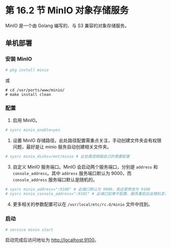 # 第 16.2 节 MinIO 对象存储服务


MinIO 是一个由 Golang 编写的、与 S3 兼容的对象存储服务。

## 单机部署

### 安装 MinIO

```sh
# pkg install minio
```

或

```
# cd /usr/ports/www/minio/ 
# make install clean
```

### 配置

1. 启用 MinIO。

```sh
# sysrc minio_enable=yes
```

1. 设置 MinIO 存储路径。此处路径配置需重点关注，手动创建文件夹会有权限问题，最好是让 minio 服务自动创建相关文件夹。

```sh
# sysrc minio_disks=/mnt/minio # 此处路径根据自己的需要配置
```

3. 自定义 MinIO 服务端口。MinIO 会启动两个服务端口，分别是 `address` 和 `console_address`。其中 `address` 服务端口默认为 9000，而 `console_address` 服务端口默认是随机的。

```sh
# sysrc minio_address=":9100" # 此端口默认为 9000，我这里修改为 9100
# sysrc minio_console_address=":9101" # 此端口如果不配置，服务重启后会随机变化，我这里设置为 9101
```

4. 更多相关的参数配置可以在 `/usr/local/etc/rc.d/minio` 文件中找到。

### 启动

```sh
# service minio start
```

启动完成后访问地址为 [http://localhost:9100](http://localhost:9100)。

